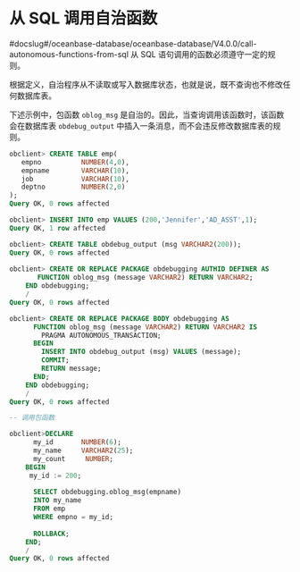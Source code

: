 从 SQL 调用自治函数 
=================================
#docslug#/oceanbase-database/oceanbase-database/V4.0.0/call-autonomous-functions-from-sql
从 SQL 语句调用的函数必须遵守一定的规则。

根据定义，自治程序从不读取或写入数据库状态，也就是说，既不查询也不修改任何数据库表。

下述示例中，包函数 `oblog_msg` 是自治的。因此，当查询调用该函数时，该函数会在数据库表 `obdebug_output` 中插入一条消息，而不会违反修改数据库表的规则。

```sql
obclient> CREATE TABLE emp(  
   empno          NUMBER(4,0),  
   empname        VARCHAR(10),  
   job            VARCHAR(10),     
   deptno         NUMBER(2,0)   
);
Query OK, 0 rows affected 

obclient> INSERT INTO emp VALUES (200,'Jennifer','AD_ASST',1);
Query OK, 1 row affected 

obclient> CREATE TABLE obdebug_output (msg VARCHAR2(200));
Query OK, 0 rows affected 
 
obclient> CREATE OR REPLACE PACKAGE obdebugging AUTHID DEFINER AS
       FUNCTION oblog_msg (message VARCHAR2) RETURN VARCHAR2;
    END obdebugging;
    /
Query OK, 0 rows affected 

obclient> CREATE OR REPLACE PACKAGE BODY obdebugging AS
      FUNCTION oblog_msg (message VARCHAR2) RETURN VARCHAR2 IS
        PRAGMA AUTONOMOUS_TRANSACTION;
      BEGIN
        INSERT INTO obdebug_output (msg) VALUES (message);
        COMMIT;
        RETURN message;
      END;
    END obdebugging;
    /
Query OK, 0 rows affected 

-- 调用包函数

obclient>DECLARE
      my_id       NUMBER(6);
      my_name     VARCHAR2(25);
      my_count     NUMBER;
    BEGIN
     my_id := 200;
 
      SELECT obdebugging.oblog_msg(empname)
      INTO my_name
      FROM emp
      WHERE empno = my_id;
  
      ROLLBACK;
    END;
    /
Query OK, 0 rows affected 
```


